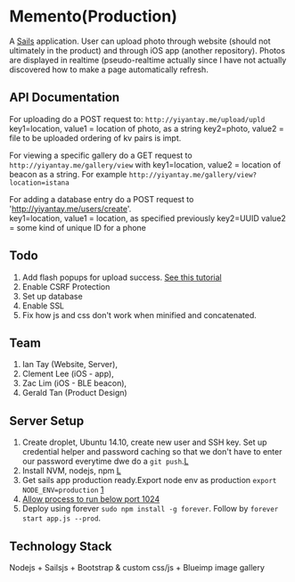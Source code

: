 # Memento(Production)

A [Sails](http://sailsjs.org) application. User can upload photo through website (should not ultimately in the product) and through iOS app (another repository). Photos are displayed in realtime (pseudo-realtime actually since I have not actually discovered how to make a page automatically refresh.

## API Documentation
For uploading do a POST request to: `http://yiyantay.me/upload/upld`
key1=location, value1 = location of photo, as a string
key2=photo, value2 = file to be uploaded
ordering of kv pairs is impt.

For viewing a specific gallery do a GET request to `http://yiyantay.me/gallery/view` with key1=location, value2 = location of beacon as a string. For example `http://yiyantay.me/gallery/view?location=istana`

For adding a database entry do a POST request to 'http://yiyantay.me/users/create'.  
key1=location, value1 = location, as specified previously
key2=UUID value2  = some kind of unique ID for a phone




## Todo
1. Add flash popups for upload success. [See this tutorial](http://stackoverflow.com/questions/25350841/sails-js-flash-message-for-user-registration)
2. Enable CSRF Protection
3. Set up database
4. Enable SSL
5. Fix how js and css don't work when minified and concatenated.

## Team
1. Ian Tay (Website, Server),
2. Clement Lee (iOS - app),
3. Zac Lim (iOS - BLE beacon),
4. Gerald Tan (Product Design)

## Server Setup
1. Create droplet, Ubuntu 14.10, create new user and SSH key. Set up credential helper and password caching so that we don't have to enter our password everytime dwe do a `git push`.[L](https://www.digitalocean.com/community/tutorials/initial-server-setup-with-ubuntu-14-04)
2. Install NVM, nodejs, npm [L](https://www.digitalocean.com/community/tutorials/how-to-install-node-js-on-an-ubuntu-14-04-server)
3. Get sails app production ready.Export node env as production `export NODE_ENV=production` [1](https://www.digitalocean.com/community/tutorials/how-to-create-an-node-js-app-using-sails-js-on-an-ubuntu-vps)
3. [Allow process to run below port 1024](http://stackoverflow.com/questions/9164915/node-js-eacces-error-when-listening-on-most-ports)
4. Deploy using forever `sudo npm install -g forever`. Follow by `forever start app.js --prod`.

## Technology Stack
Nodejs + Sailsjs + Bootstrap & custom css/js + Blueimp image gallery
